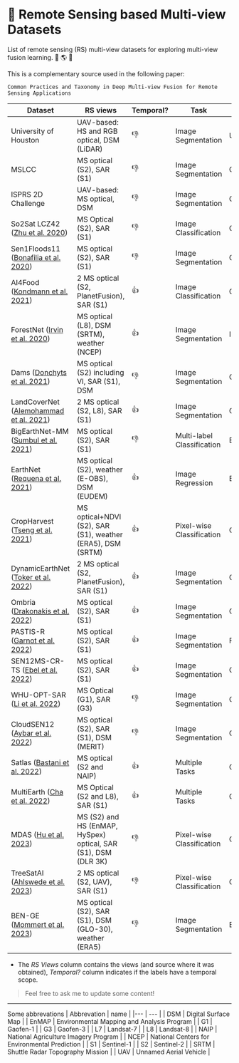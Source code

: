 # :satellite: Remote Sensing based Multi-view Datasets
List of remote sensing (RS) multi-view datasets for exploring multi-view fusion learning. :satellite: :earth_americas: :satellite:

This is a complementary source used in the following paper:  
```
Common Practices and Taxonomy in Deep Multi-view Fusion for Remote Sensing Applications
```

| Dataset | RS views | Temporal? | Task | Region | URL | Additional URL|
|---------|----------|-----------|------|--------|-----|---------------|
University of Houston | UAV-based: HS and RGB optical, DSM (LiDAR) | :-1: | Image Segmentation | USA | https://hyperspectral.ee.uh.edu/?page_id=1075 | .. |
MSLCC | MS optical (S2), SAR (S1) | :-1: | Image Segmentation | Germany | https://www.dlr.de/eoc/en/desktopdefault.aspx/tabid-12760/22294_read-51180 | ..|
ISPRS 2D Challenge  | UAV-based: MS optical, DSM |  :-1: | Image Segmentation | Germany | https://www.isprs.org/education/benchmarks/UrbanSemLab | .. |
So2Sat LCZ42 ([Zhu et al. 2020](https://doi.org/10.1109/MGRS.2020.2964708)) | MS Optical (S2), SAR (S1) | :-1: | Image Classification | Global | https://mediatum.ub.tum.de/1483140 | https://doi.org/10.14459/2018mp1483140 |
Sen1Floods11 ([Bonafilia et al. 2020](https://doi.org/10.1109/CVPRW50498.2020.00113)) | MS optical (S2), SAR (S1) | :-1: | Image Segmentation | Global | https://github.com/cloudtostreet/Sen1Floods11 | .. |
AI4Food ([Kondmann et al. 2021](https://openreview.net/forum?id=uUa4jNMLjrL)) | 2 MS optical (S2, PlanetFusion), SAR (S1) | :+1: | Image Classification | Germany | https://doi.org/10.34911/rdnt.z9y7vu | .. |
ForestNet ([Irvin et al. 2020](https://arxiv.org/abs/2011.05479)) | MS optical (L8), DSM (SRTM), weather (NCEP) | :+1: | Image Segmentation | Indonesia | https://stanfordmlgroup.github.io/projects/forestnet/ |.. |
Dams ([Donchyts et al. 2021](https://ui.adsabs.harvard.edu/abs/2021AGUFMGC43D..05D/abstract)) | MS optical (S2) including VI, SAR (S1), DSM | :-1: | Image Segmentation | Global | https://www.kaggle.com/datasets/gdonchyts/global-dams-from-space | .. |
LandCoverNet ([Alemohammad et al. 2021](https://doi.org/10.34911/rdnt.d2ce8i)) | 2 MS optical (S2, L8), SAR (S1) | :+1:  | Image Segmentation | Global | https://doi.org/10.34911/rdnt.d2ce8i | .. |
BigEarthNet-MM ([Sumbul et al. 2021](https://10.1109/MGRS.2021.3089174)) | MS optical (S2), SAR (S1) | :-1: | Multi-label Classification | Europe | https://bigearth.net/ | .. |
EarthNet ([Requena et al. 2021](https://doi.org/10.1109/CVPRW53098.2021.00124)) | MS optical (S2), weather (E-OBS), DSM (EUDEM) | :+1: | Image Regression | Europe | https://www.earthnet.tech/ | https://www.earthnet.tech/en21x/download/ |
CropHarvest ([Tseng et al. 2021](https://openreview.net/forum?id=JtjzUXPEaCu)) | MS optical+NDVI (S2), SAR (S1), weather (ERA5), DSM (SRTM) |  :+1: | Pixel-wise Classification | Global | https://github.com/nasaharvest/cropharvest | .. |
DynamicEarthNet ([Toker et al. 2022](https://doi.org/10.1109/CVPR52688.2022.02048))| 2 MS optical (S2, PlanetFusion), SAR (S1) | :+1: | Image Segmentation | Global | https://mediatum.ub.tum.de/1483140 | https://doi.org/10.14459/2018mp1483140 |
Ombria ([Drakonakis et al. 2022](https://doi.org/10.1109/JSTARS.2022.3155559)) | MS optical (S2), SAR (S1) | :+1: | Image Segmentation | Global | https://github.com/geodrak/OMBRIA | .. |
PASTIS-R ([Garnot et al. 2022](https://doi.org/10.1016/j.isprsjprs.2022.03.012)) | MS optical (S2), SAR (S1) | :+1: | Image Segmentation | France | https://github.com/VSainteuf/pastis-benchmark | .. |
SEN12MS-CR-TS ([Ebel et al. 2022](https://doi.org/10.1109/TGRS.2022.3146246)) | MS optical (S2), SAR (S1) | :+1: | Image Segmentation | Global | https://patricktum.github.io/cloud_removal/ | https://patricktum.github.io/cloud_removal/sen12mscrts/ |
WHU-OPT-SAR ([Li et al. 2022](https://doi.org/10.1016/j.jag.2021.102638)) | MS Optical (G1), SAR (G3) | :-1: | Image Segmentation | China | https://github.com/AmberHen/WHU-OPT-SAR-dataset | .. |
CloudSEN12 ([Aybar et al. 2022](https://doi.org/10.1038/s41597-022-01878-2)) | MS optical (S2), SAR (S1), DSM (MERIT) | :-1: | Image Segmentation | Global | https://cloudsen12.github.io/ | .. |       
Satlas ([Bastani et al. 2022](https://arxiv.org/abs/2211.15660)) | MS optical (S2 and NAIP) | :+1: | Multiple Tasks | Global | https://github.com/allenai/satlas | .. |
MultiEarth  ([Cha et al. 2022](https://arxiv.org/abs/2306.04738)) | MS Optical (S2 and L8), SAR (S1) | :+1: | Multiple Tasks | Global | https://sites.google.com/view/rainforest-challenge/multiearth-2023 | .. |
MDAS  ([Hu et al. 2023](https://doi.org/10.5194/essd-15-113-2023))| MS (S2) and HS (EnMAP, HySpex) optical, SAR (S1), DSM (DLR 3K) |  :-1: | Pixel-wise Classification |  Germany | https://mediatum.ub.tum.de/1657312 | https://doi.org/10.14459/2022mp1657312 |
TreeSatAI ([Ahlswede et al. 2023](https://doi.org/10.5194/essd-15-681-2023)) | 2 MS optical (S2, UAV), SAR (S1) | :-1: | Pixel-wise Classification | Germany | https://zenodo.org/record/6780578 | https://doi.org/10.5281/zenodo.6780578 |
BEN-GE ([Mommert et al. 2023](https://arxiv.org/abs/2307.01741)) | MS optical (S2), SAR (S1), DSM (GLO-30), weather (ERA5) | :-1: | Image Segmentation | Europe | https://github.com/HSG-AIML/ben-ge | .. |

* The *RS Views* column contains the views (and source where it was obtained), *Temporal?* column indicates if the labels have a temporal scope. 

> Feel free to ask me to update some content! 

---

Some abbrevations
| Abbrevation | name |
|--- | --- |
| DSM | Digital Surface Map |
| EnMAP | Environmental Mapping and Analysis Program |
| G1 | Gaofen-1 |
| G3 | Gaofen-3 |
| L7 | Landsat-7 |
| L8 | Landsat-8 |
| NAIP | National Agriculture Imagery Program |
| NCEP | National Centers for Environmental Prediction |
| S1 | Sentinel-1 |
| S2 | Sentinel-2 |
| SRTM | Shuttle Radar Topography Mission | 
| UAV | Unnamed Aerial Vehicle |